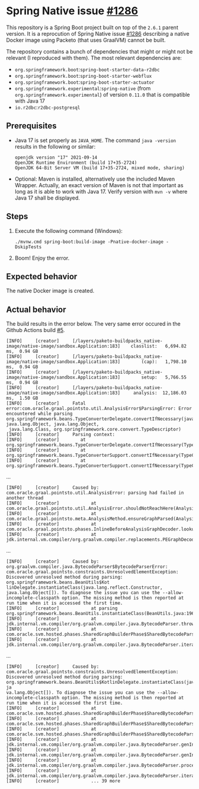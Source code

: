 # Spring Native issue [#1286](https://github.com/spring-projects-experimental/spring-native/issues/1286)

This repository is a Spring Boot project built on top of the `2.6.1` parent version. 
It is a reprocution of Spring Native issue [#1286](https://github.com/spring-projects-experimental/spring-native/issues/1286) describing a native Docker image using Packeto (that uses GraalVM) cannot be built. 

The repository contains a bunch of dependencies that might or might not be relevant (I reproduced with them). The most relevant dependencies are:
- `org.springframework.boot`:`spring-boot-starter-data-r2dbc`
- `org.springframework.boot`:`spring-boot-starter-webflux`
- `org.springframework.boot`:`spring-boot-starter-actuator`
- `org.springframework.experimental`:`spring-native` (from `org.springframework.experimental`) of version `0.11.0` that is compatible with Java 17
- `io.r2dbc`:`r2dbc-postgresql`

## Prerequisites
- Java 17 is set properly as `JAVA_HOME`. The command `java -version` results in the following or similar:

   ```
   openjdk version "17" 2021-09-14
   OpenJDK Runtime Environment (build 17+35-2724)
   OpenJDK 64-Bit Server VM (build 17+35-2724, mixed mode, sharing)
   ```
- Optional: Maven is installed, alternatively use the included Maven Wrapper. 
Actually, an exact version of Maven is not that important as long as it is able to work with Java 17. 
Verify version with `mvn -v` where Java 17 shall be displayed.

## Steps
1. Execute the following command (Windows):
   ```
   ./mvnw.cmd spring-boot:build-image -Pnative-docker-image -DskipTests
   ```
2. Boom! Enjoy the error.

## Expected behavior

The native Docker image is created.

## Actual behavior

The build results in the error below. The very same error occured in the Github Actions build [#5](https://github.com/Nikolas-Charalambidis/spring-native-1286/runs/4494241258?check_suite_focus=true).

```
[INFO]     [creator]     [/layers/paketo-buildpacks_native-image/native-image/sandbox.Application:183]    classlist:   6,694.82 ms,  0.94 GB
[INFO]     [creator]     [/layers/paketo-buildpacks_native-image/native-image/sandbox.Application:183]        (cap):   1,798.10 ms,  0.94 GB
[INFO]     [creator]     [/layers/paketo-buildpacks_native-image/native-image/sandbox.Application:183]        setup:   5,766.55 ms,  0.94 GB
[INFO]     [creator]     [/layers/paketo-buildpacks_native-image/native-image/sandbox.Application:183]     analysis:  12,186.03 ms,  1.50 GB
[INFO]     [creator]     Fatal error:com.oracle.graal.pointsto.util.AnalysisError$ParsingError: Error encountered while parsing org.springframework.beans.TypeConverterDelegate.convertIfNecessary(java.lang.String, java.lang.Object, java.lang.Object,
 java.lang.Class, org.springframework.core.convert.TypeDescriptor)
[INFO]     [creator]     Parsing context:
[INFO]     [creator]        at org.springframework.beans.TypeConverterDelegate.convertIfNecessary(TypeConverterDelegate.java:119)
[INFO]     [creator]        at org.springframework.beans.TypeConverterSupport.convertIfNecessary(TypeConverterSupport.java:73)
[INFO]     [creator]        at org.springframework.beans.TypeConverterSupport.convertIfNecessary(TypeConverterSupport.java:45)
```
...
```
[INFO]     [creator]     Caused by: com.oracle.graal.pointsto.util.AnalysisError: parsing had failed in another thread
[INFO]     [creator]            at com.oracle.graal.pointsto.util.AnalysisError.shouldNotReachHere(AnalysisError.java:153)
[INFO]     [creator]            at com.oracle.graal.pointsto.meta.AnalysisMethod.ensureGraphParsed(AnalysisMethod.java:656)
[INFO]     [creator]            at com.oracle.graal.pointsto.phases.InlineBeforeAnalysisGraphDecoder.lookupEncodedGraph(InlineBeforeAnalysis.java:182)
[INFO]     [creator]            at jdk.internal.vm.compiler/org.graalvm.compiler.replacements.PEGraphDecoder.doInline(PEGraphDecoder.java:1120)
```
...
```
[INFO]     [creator]     Caused by: org.graalvm.compiler.java.BytecodeParser$BytecodeParserError: com.oracle.graal.pointsto.constraints.UnresolvedElementException: Discovered unresolved method during parsing: org.springframework.beans.BeanUtils$Kot
linDelegate.instantiateClass(java.lang.reflect.Constructor, java.lang.Object[]). To diagnose the issue you can use the --allow-incomplete-classpath option. The missing method is then reported at run time when it is accessed the first time.
[INFO]     [creator]            at parsing org.springframework.beans.BeanUtils.instantiateClass(BeanUtils.java:196)
[INFO]     [creator]            at jdk.internal.vm.compiler/org.graalvm.compiler.java.BytecodeParser.throwParserError(BytecodeParser.java:2624)
[INFO]     [creator]            at com.oracle.svm.hosted.phases.SharedGraphBuilderPhase$SharedBytecodeParser.throwParserError(SharedGraphBuilderPhase.java:107)
[INFO]     [creator]            at jdk.internal.vm.compiler/org.graalvm.compiler.java.BytecodeParser.iterateBytecodesForBlock(BytecodeParser.java:3485)
```
...
```
[INFO]     [creator]     Caused by: com.oracle.graal.pointsto.constraints.UnresolvedElementException: Discovered unresolved method during parsing: org.springframework.beans.BeanUtils$KotlinDelegate.instantiateClass(java.lang.reflect.Constructor, ja
va.lang.Object[]). To diagnose the issue you can use the --allow-incomplete-classpath option. The missing method is then reported at run time when it is accessed the first time.
[INFO]     [creator]            at com.oracle.svm.hosted.phases.SharedGraphBuilderPhase$SharedBytecodeParser.reportUnresolvedElement(SharedGraphBuilderPhase.java:307)
[INFO]     [creator]            at com.oracle.svm.hosted.phases.SharedGraphBuilderPhase$SharedBytecodeParser.handleUnresolvedMethod(SharedGraphBuilderPhase.java:298)
[INFO]     [creator]            at com.oracle.svm.hosted.phases.SharedGraphBuilderPhase$SharedBytecodeParser.handleUnresolvedInvoke(SharedGraphBuilderPhase.java:252)
[INFO]     [creator]            at jdk.internal.vm.compiler/org.graalvm.compiler.java.BytecodeParser.genInvokeStatic(BytecodeParser.java:1677)
[INFO]     [creator]            at jdk.internal.vm.compiler/org.graalvm.compiler.java.BytecodeParser.genInvokeStatic(BytecodeParser.java:1652)
[INFO]     [creator]            at jdk.internal.vm.compiler/org.graalvm.compiler.java.BytecodeParser.processBytecode(BytecodeParser.java:5419)
[INFO]     [creator]            at jdk.internal.vm.compiler/org.graalvm.compiler.java.BytecodeParser.iterateBytecodesForBlock(BytecodeParser.java:3477)
[INFO]     [creator]            ... 39 more
```
